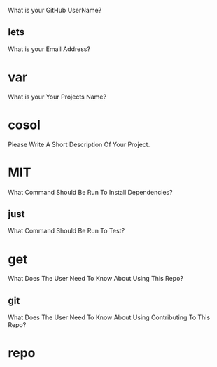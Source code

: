 
   What is your GitHub UserName?
   ## lets
   What is your Email Address?
   # var
   What is your Your Projects Name?
   # cosol
   Please Write A Short Description Of Your Project.
   # MIT
   What Command Should Be Run To Install Dependencies?
   ## just 
   What Command Should Be Run To Test?
   # get 
   What Does The User Need To Know About Using This Repo?
   ## git
   What Does The User Need To Know About Using Contributing To This Repo?
   # repo
